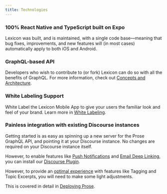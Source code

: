 ```yaml
---
title: Technologies
---
```


### 100% React Native and TypeScript built on Expo

Lexicon was built, and is maintained, with a single code base—meaning that bug fixes, improvements, and new features will (in most cases) automatically apply to both iOS and Android.

### GraphQL-based API

Developers who wish to contribute to (or fork) Lexicon can do so with all the benefits of GraphQL. For more information, check out [Concepts and Architecture](concepts#prose-discourse-through-graphql).

### White Labeling Support

White Label the Lexicon Mobile App to give your users the familiar look and feel of your brand. Learn more in [White Labeling](white-labeling).

### Painless integration with existing Discourse instances

Getting started is as easy as spinning up a new server for the Prose GraphQL API, and pointing it at your Discourse instance. No changes are required on your Discourse instance itself.

However, to enable features like [Push Notifications](./push-notifications) and [Email Deep Linking](./email-deep-linking/), you can install our [Discourse Plugin](./discourse-plugin.md).

However, to provide an [optimal experience](optimal) with features like Tagging and Topic Excerpts, you will need to make some light adjustments.

This is covered in detail in [Deploying Prose](deployment).
